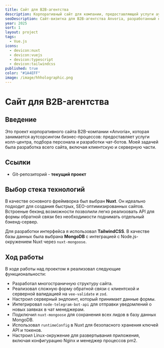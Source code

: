 ```yaml
---
title: Сайт для B2B-агентства
description: Корпоративный сайт для компании, предоставляющей услуги аутсорсинга бизнес-процессов.
seoDescription: Сайт-визитка для B2B-агентства Anvoria, разработанный на Nuxt.js. Проект включает в себя страницы услуг, тарифы, форму обратной связи с интеграцией Telegram и сохранением лидов в MongoDB.
year: 2025
sort: 1
layout: project
tags:
  - Vue.js
icons:
  - devicon:nuxt
  - devicon:vuejs
  - devicon:typescript
  - devicon:tailwindcss
published: true
color: "#1A4EFF"
image: /image/hhholographic.png
---
```


# Сайт для B2B-агентства

## Введение

Это проект корпоративного сайта B2B-компании «Anvoria», которая занимается аутсорсингом бизнес-процессов: предоставляет услуги колл-центра, подбора персонала и разработки чат-ботов. Моей задачей была разработка всего сайта, включая клиентскую и серверную части.

## Ссылки

- Git-репозиторий - **текущий проект**

## Выбор стека технологий

В качестве основного фреймворка был выбран **Nuxt**. Он идеально подходит для создания быстрых, SEO-оптимизированных сайтов. Встроеные бекэнд возможности позволили легко реализовать API для формы обратной связи без необходимости поднимать отдельный бэкенд-сервер.

Для разработки интерфейса я использовал **TailwindCSS**. В качестве базы данных была выбрана **MongoDB** с интеграцией с Node.js-окружением Nuxt через `nuxt-mongoose`.

## Ход работы

В ходе работы над проектом я реализовал следующие функциональности:

- Разработал многостраничную структуру сайта.
- Реализовал сложную форму обратной связи с клиентской и серверной валидацией на `vee-validate` и `zod`.
- Настроил серверный эндпоинт, который принимает данные формы.
- Интегрировал `node-telegram-bot-api` для отправки уведомлений о новых заявках в чат менеджерам.
- Подключил `nuxt-mongoose` для сохранения всех лидов в базу данных MongoDB.
- Использовал `runtimeConfig` в Nuxt для безопасного хранения ключей API и токенов.
- Настроил Linux-окружение для развертывания приложения, включая конфигурацию Nginx и менеджер процессов pm2.

